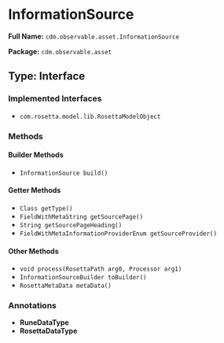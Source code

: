 # InformationSource

**Full Name:** `cdm.observable.asset.InformationSource`

**Package:** `cdm.observable.asset`

## Type: Interface

### Implemented Interfaces

- `com.rosetta.model.lib.RosettaModelObject`

### Methods

#### Builder Methods

- `InformationSource build()`

#### Getter Methods

- `Class getType()`
- `FieldWithMetaString getSourcePage()`
- `String getSourcePageHeading()`
- `FieldWithMetaInformationProviderEnum getSourceProvider()`

#### Other Methods

- `void process(RosettaPath arg0, Processor arg1)`
- `InformationSourceBuilder toBuilder()`
- `RosettaMetaData metaData()`

### Annotations

- **RuneDataType**
- **RosettaDataType**

